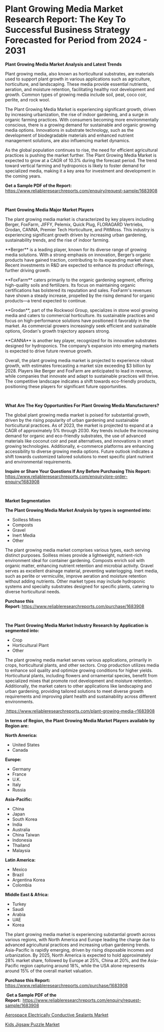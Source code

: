 <p><h1>Plant Growing Media Market Research Report: The Key To Successful Business Strategy Forecasted for Period from 2024 - 2031</h1></p><p><strong>Plant Growing Media Market Analysis and Latest Trends</strong></p>
<p><p>Plant growing media, also known as horticultural substrates, are materials used to support plant growth in various applications such as agriculture, horticulture, and landscaping. These media provide essential nutrients, aeration, and moisture retention, facilitating healthy root development and growth. Common types of growing media include soil, peat, coco coir, perlite, and rock wool.</p><p>The Plant Growing Media Market is experiencing significant growth, driven by increasing urbanization, the rise of indoor gardening, and a surge in organic farming practices. With consumers becoming more environmentally conscious, there is a growing demand for sustainable and organic growing media options. Innovations in substrate technology, such as the development of biodegradable materials and enhanced nutrient management solutions, are also influencing market dynamics.</p><p>As the global population continues to rise, the need for efficient agricultural practices is pushing the market further. The Plant Growing Media Market is expected to grow at a CAGR of 10.3% during the forecast period. The trend toward vertical farming and hydroponics is likely to foster demand for specialized media, making it a key area for investment and development in the coming years.</p></p>
<p><strong>Get a Sample PDF of the Report:&nbsp;</strong> <a href="https://www.reliableresearchreports.com/enquiry/request-sample/1683908?utm_campaign=40&utm_medium=2&utm_source=Github&utm_content=ia&utm_term=30122024&utm_id=plant-growing-media">https://www.reliableresearchreports.com/enquiry/request-sample/1683908</a></p>
<p>&nbsp;</p>
<p><strong>Plant Growing Media Major Market Players</strong></p>
<p><p>The plant growing media market is characterized by key players including Berger, FoxFarm, JIFFY, Pelemix, Quick Plug, FLORAGARD Vertriebs, Grodan, CANNA, Premier Tech Horticulture, and PittMoss. This industry is experiencing significant growth driven by increasing urban gardening, sustainability trends, and the rise of indoor farming.</p><p>**Berger** is a leading player, known for its diverse range of growing media solutions. With a strong emphasis on innovation, Berger’s organic products have gained traction, contributing to its expanding market share. Recent investments in R&D are expected to enhance its product offerings, further driving growth.</p><p>**FoxFarm** caters primarily to the organic gardening segment, offering high-quality soils and fertilizers. Its focus on maintaining organic certifications has bolstered its reputation and sales. FoxFarm's revenues have shown a steady increase, propelled by the rising demand for organic products—a trend expected to continue.</p><p>**Grodan**, part of the Rockwool Group, specializes in stone wool growing media and caters to commercial horticulture. Its sustainable practices and focus on high-performance solutions have positioned it favorably in the market. As commercial growers increasingly seek efficient and sustainable options, Grodan's growth trajectory appears strong.</p><p>**CANNA** is another key player, recognized for its innovative substrates designed for hydroponics. The company’s expansion into emerging markets is expected to drive future revenue growth.</p><p>Overall, the plant growing media market is projected to experience robust growth, with estimates forecasting a market size exceeding $3 billion by 2028. Players like Berger and FoxFarm are anticipated to lead in revenue, while companies that innovate and adapt to sustainable practices will thrive. The competitive landscape indicates a shift towards eco-friendly products, positioning these players for significant future opportunities.</p></p>
<p>&nbsp;</p>
<p><strong>What Are The Key Opportunities For Plant Growing Media Manufacturers?</strong></p>
<p><p>The global plant growing media market is poised for substantial growth, driven by the rising popularity of urban gardening and sustainable horticultural practices. As of 2023, the market is projected to expand at a CAGR of approximately 5% through 2030. Key trends include the increasing demand for organic and eco-friendly substrates, the use of advanced materials like coconut coir and peat alternatives, and innovations in smart growing technologies. Additionally, e-commerce platforms are enhancing accessibility to diverse growing media options. Future outlook indicates a shift towards customized tailored solutions to meet specific plant nutrient and environmental requirements.</p></p>
<p><strong>Inquire or Share Your Questions If Any Before Purchasing This Report:</strong> <a href="https://www.reliableresearchreports.com/enquiry/pre-order-enquiry/1683908?utm_campaign=40&utm_medium=2&utm_source=Github&utm_content=ia&utm_term=30122024&utm_id=plant-growing-media">https://www.reliableresearchreports.com/enquiry/pre-order-enquiry/1683908</a></p>
<p>&nbsp;</p>
<p><strong>Market Segmentation</strong></p>
<p><strong>The Plant Growing Media Market Analysis by types is segmented into:</strong></p>
<p><ul><li>Soilless Mixes</li><li>Composts</li><li>Gravel</li><li>Inert Media</li><li>Other</li></ul></p>
<p><p>The plant growing media market comprises various types, each serving distinct purposes. Soilless mixes provide a lightweight, nutrient-rich environment ideal for container gardening. Composts enrich soil with organic matter, enhancing nutrient retention and microbial activity. Gravel serves as excellent drainage material, preventing waterlogging. Inert media, such as perlite or vermiculite, improve aeration and moisture retention without adding nutrients. Other market types may include hydroponic systems and specialty substrates designed for specific plants, catering to diverse horticultural needs.</p></p>
<p><strong>Purchase this Report:&nbsp;</strong><a href="https://www.reliableresearchreports.com/purchase/1683908?utm_campaign=40&utm_medium=2&utm_source=Github&utm_content=ia&utm_term=30122024&utm_id=plant-growing-media">https://www.reliableresearchreports.com/purchase/1683908</a></p>
<p>&nbsp;</p>
<p><strong>The Plant Growing Media Market Industry Research by Application is segmented into:</strong></p>
<p><ul><li>Crop</li><li>Horticultural Plant</li><li>Other</li></ul></p>
<p><p>The plant growing media market serves various applications, primarily in crops, horticultural plants, and other sectors. Crop production utilizes media to enhance soil quality and optimize growing conditions for higher yields. Horticultural plants, including flowers and ornamental species, benefit from specialized mixes that promote root development and moisture retention. Additionally, the market caters to other applications like landscaping and urban gardening, providing tailored solutions to meet diverse growth requirements and improving plant health and sustainability across different environments.</p></p>
<p><a href="https://www.reliableresearchreports.com/plant-growing-media-r1683908?utm_campaign=40&utm_medium=2&utm_source=Github&utm_content=ia&utm_term=30122024&utm_id=plant-growing-media">&nbsp;https://www.reliableresearchreports.com/plant-growing-media-r1683908</a></p>
<p><strong>In terms of Region, the Plant Growing Media Market Players available by Region are:</strong></p>
<p>
    <p> <strong> North America: </strong>
        <ul>
            <li>United States</li>
            <li>Canada</li>
        </ul>
        </p> 
    <p> <strong> Europe: </strong>
        <ul>
            <li>Germany</li>
            <li>France</li>
            <li>U.K.</li>
            <li>Italy</li>
            <li>Russia</li>
        </ul>
        </p> 
    <p> <strong> Asia-Pacific: </strong>
        <ul>
            <li>China</li>
            <li>Japan</li>
            <li>South Korea</li>
            <li>India</li>
            <li>Australia</li>
            <li>China Taiwan</li>
            <li>Indonesia</li>
            <li>Thailand</li>
            <li>Malaysia</li>
        </ul>
        </p> 
    <p> <strong> Latin America: </strong>
        <ul>
            <li>Mexico</li>
            <li>Brazil</li>
            <li>Argentina Korea</li>
            <li>Colombia</li>
        </ul>
        </p> 
    <p> <strong> Middle East & Africa: </strong>
        <ul>
            <li>Turkey</li>
            <li>Saudi</li>
            <li>Arabia</li>
            <li>UAE</li>
            <li>Korea</li>
        </ul>
    </p>
    </p>
<p><p>The plant growing media market is experiencing substantial growth across various regions, with North America and Europe leading the charge due to advanced agricultural practices and increasing urban gardening trends. Asia-Pacific is rapidly emerging, driven by rising disposable incomes and urbanization. By 2025, North America is expected to hold approximately 28% market share, followed by Europe at 25%, China at 20%, and the Asia-Pacific region capturing around 18%, while the USA alone represents around 15% of the overall market valuation.</p></p>
<p><strong>Purchase this Report: </strong><a href="https://www.reliableresearchreports.com/purchase/1683908?utm_campaign=40&utm_medium=2&utm_source=Github&utm_content=ia&utm_term=30122024&utm_id=plant-growing-media">https://www.reliableresearchreports.com/purchase/1683908</a></p>
<p>&nbsp;<strong>Get a Sample PDF of the Report:&nbsp;&nbsp;</strong><a href="https://www.reliableresearchreports.com/enquiry/request-sample/1683908?utm_campaign=40&utm_medium=2&utm_source=Github&utm_content=ia&utm_term=30122024&utm_id=plant-growing-media">https://www.reliableresearchreports.com/enquiry/request-sample/1683908</a></p>
<p><strong></strong></p>
<p><p><a href="https://github.com/klaassenmackenzie6/Market-Research-Report-List-1/blob/main/aerospace-electrically-conductive-sealants-market.md?utm_campaign=40&utm_medium=2&utm_source=Github&utm_content=ia&utm_term=30122024&utm_id=plant-growing-media">Aerospace Electrically Conductive Sealants Market</a></p><p><a href="https://github.com/lvaill871987/Market-Research-Report-List-1/blob/main/kids-jigsaw-puzzle-market.md?utm_campaign=40&utm_medium=2&utm_source=Github&utm_content=ia&utm_term=30122024&utm_id=plant-growing-media">Kids Jigsaw Puzzle Market</a></p></p>